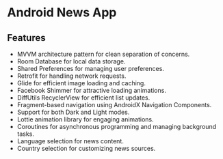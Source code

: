 # Android News App

## Features
- MVVM architecture pattern for clean separation of concerns.
- Room Database for local data storage.
- Shared Preferences for managing user preferences.
- Retrofit for handling network requests.
- Glide for efficient image loading and caching.
- Facebook Shimmer for attractive loading animations.
- DiffUtils RecyclerView for efficient list updates.
- Fragment-based navigation using AndroidX Navigation Components.
- Support for both Dark and Light modes.
- Lottie animation library for engaging animations.
- Coroutines for asynchronous programming and managing background tasks.
- Language selection for news content.
- Country selection for customizing news sources.


